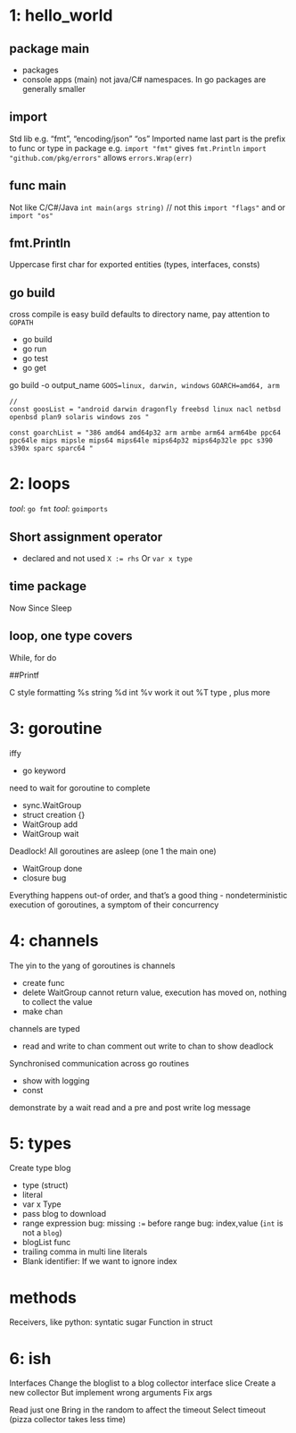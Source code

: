 # 1: hello_world

## package main
- packages
- console apps (main)
not java/C# namespaces. In go packages are generally smaller

## import
Std lib e.g. “fmt”, “encoding/json” “os”
Imported name last part is the prefix to func or type in package e.g.
`import "fmt"` gives `fmt.Println`
`import "github.com/pkg/errors"` allows `errors.Wrap(err)`

## func main
Not like C/C#/Java
`int main(args string)` // not this
`import "flags"` and or `import "os"` 

## fmt.Println
Uppercase first char for exported entities (types, interfaces, consts)

## go build
cross compile is easy build defaults to directory name, pay attention to `GOPATH`

- go build
- go run
- go test
- go get

go build -o output_name
`GOOS=linux, darwin, windows`
`GOARCH=amd64, arm`

```
//
const goosList = "android darwin dragonfly freebsd linux nacl netbsd openbsd plan9 solaris windows zos "

const goarchList = "386 amd64 amd64p32 arm armbe arm64 arm64be ppc64 ppc64le mips mipsle mips64 mips64le mips64p32 mips64p32le ppc s390 s390x sparc sparc64 "
```

# 2: loops

_tool_: `go fmt`
_tool_: `goimports`

## Short assignment operator
- declared and not used
`X := rhs`
Or
`var x type`

## time package

Now
Since
Sleep

## loop, one type covers

While, for do

##Printf

C style formatting
%s string %d int %v work it out %T type , plus more

# 3: goroutine

iffy

- go keyword

need to wait for goroutine to complete

- sync.WaitGroup
- struct creation {}
- WaitGroup add
- WaitGroup wait

Deadlock! All goroutines are asleep (one 1 the main one)

- WaitGroup done
- closure bug

Everything happens out-of order, and that’s a good thing - nondeterministic execution of goroutines, a symptom of their concurrency

# 4: channels

The yin to the yang of goroutines is channels
- create func
- delete WaitGroup
cannot return value, execution has moved on, nothing to collect the value
- make chan

channels are typed

- read and write to chan
comment out write to chan to show deadlock

Synchronised communication across go routines
- show with logging
- const

demonstrate by a wait read and a pre and post write log message

# 5: types

Create type blog
- type (struct)
- literal
- var x Type
- pass blog to download
- range expression
bug: missing `:=` before range
bug: index,value (`int` is not a `blog`)
- blogList func
- trailing comma in multi line literals
- Blank identifier: If we want to ignore index

# methods
Receivers, like python: syntatic sugar
Function in struct

# 6: ish

Interfaces
Change the bloglist to a blog collector interface slice
Create a new collector
But implement wrong arguments
Fix args

Read just one
Bring in the random to affect the timeout
Select timeout (pizza collector takes less time)